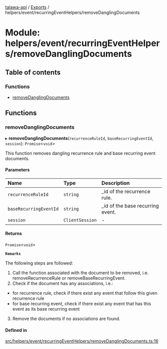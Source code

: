 [talawa-api](../README.md) / [Exports](../modules.md) / helpers/event/recurringEventHelpers/removeDanglingDocuments

# Module: helpers/event/recurringEventHelpers/removeDanglingDocuments

## Table of contents

### Functions

- [removeDanglingDocuments](helpers_event_recurringEventHelpers_removeDanglingDocuments.md#removedanglingdocuments)

## Functions

### removeDanglingDocuments

▸ **removeDanglingDocuments**(`recurrenceRuleId`, `baseRecurringEventId`, `session`): `Promise`\<`void`\>

This function removes dangling recurrence rule and base recurring event documents.

#### Parameters

| Name | Type | Description |
| :------ | :------ | :------ |
| `recurrenceRuleId` | `string` | _id of the recurrence rule. |
| `baseRecurringEventId` | `string` | _id of the base recurring event. |
| `session` | `ClientSession` | - |

#### Returns

`Promise`\<`void`\>

**`Remarks`**

The following steps are followed:
1. Call the function associated with the document to be removed, i.e. removeRecurrenceRule or removeBaseRecurringEvent.
2. Check if the document has any associations, i.e.:
  - for recurrence rule, check if there exist any event that follow this given recurrence rule
  - for base recurring event, check if there exist any event that has this event as its base recurring event
3. Remove the documents if no associations are found.

#### Defined in

[src/helpers/event/recurringEventHelpers/removeDanglingDocuments.ts:16](https://github.com/PalisadoesFoundation/talawa-api/blob/9fa6a1c/src/helpers/event/recurringEventHelpers/removeDanglingDocuments.ts#L16)
